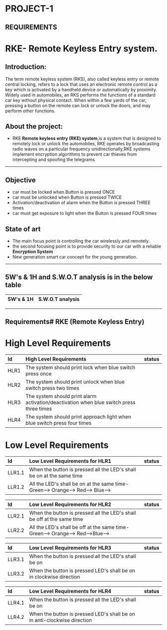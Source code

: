 # PROJECT-1
## REQUIREMENTS
#  RKE- Remote Keyless Entry system.
## Introduction:
The term remote keyless system (RKS), also called keyless entry or remote central locking, refers to a lock that uses an electronic remote control as a key which is activated by a handheld device or automatically by proximity.
Widely used in automobiles, an RKS performs the functions of a standard car key without physical contact. When within a few yards of the car, pressing a button on the remote can lock or unlock the doors, and may perform other functions.

## About the project:
 * RKE __Remote keyless entry (RKE) system__,is a system that is designed to remotely lock or unlock the automobiles, RKE operates by broadcasting radio waves on a particular frequency unidirectionally,RKE systems implement encryption algorithms to prevent car thieves from intercepting and spoofing the telegrams.

---

## Objective
 * car must be locked  when Button is pressed ONCE
 * car must be unlocked  when Button is pressed TWICE
 * Activation/deactivation of alarm when the Button is pressed THREE times
 * car must get exposure to  light when the Button is pressed FOUR times

## State of art
 * The main focus point  is controlling the car wirelessly and remotely.
 * the second focusing point is to provide security to our car with a reliable __Encryption System__
 * New generation smart car concept for the young generation. 

---
## 5W's & 1H and S.W.O.T analysis is in the below table 

| 5W's & 1H | S.W.O.T analysis  |
| -------- | -------------- |


---

## Requirements# RKE (Remote Keyless Entry)
# High Level Requirements
| Id          |  High Level Requirements  |    status  |
| :--        | :--          |   :--     |
| HLR1        | The system should print lock when blue switch press once     |  |
| HLR2        | The system should print unlock when blue switch press two times |  |
| HLR3        | The system should print alarm activation/deactivation when blue switch press three times |  |
| HLR4        | The system should print approach light when blue switch press four times |  |

# Low Level Requirements
| Id          | Low Level Requirements for HLR1   |    status  |
| :--        | :--          |   :--     |
| LLR1.1      | When the button is pressed all the LED's shall be on at the same time    |  |
| LLR1.2      | All the LED's shall be on at the same time-Green--> Orange--> Red--> Blue-->|  |



| Id          | Low Level Requirements for HLR2   |    status  |
| :--        | :--          |   :--     |
| LLR2.1        | When the button is pressed all the LED's shall be off at the same time     |  |
| LLR2.2      | All the LED's shall be off at the same time-Green--> Orange--> Red-->Blue-->|  |


| Id          | Low Level Requirements for HLR3   |    status  |
| :--        | :--          |   :--     |
| LLR3.1        | When the button is pressed all the LED's shall be on    |  |
| LLR3.2        | When the button is pressed LED's shall be on in clockwise direction |  |

| Id          | Low Level Requirements for HLR4   |    status  |
| :--        | :--          |   :--     |
| LLR4.1        | When the button is pressed all the LED's shall be on    |  |
| LLR4.2        | When the button is pressed LED's shall be on in anti-clockwise direction |  |




